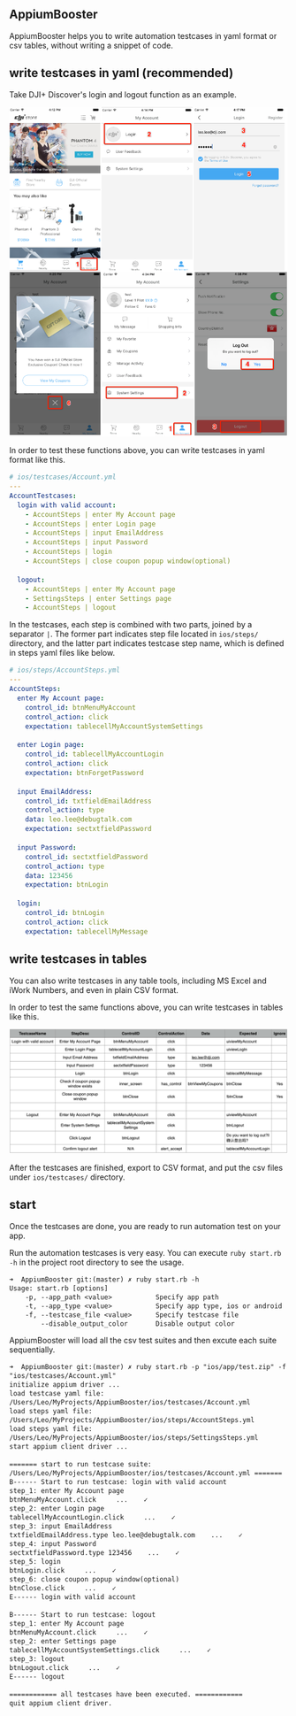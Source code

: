 ## AppiumBooster

AppiumBooster helps you to write automation testcases in yaml format or csv tables, without writing a snippet of code.

## write testcases in yaml (recommended)

Take DJI+ Discover's login and logout function as an example.

![](examples/preview_login_and_logout.png)

In order to test these functions above, you can write testcases in yaml format like this.

```yaml
# ios/testcases/Account.yml
---
AccountTestcases:
  login with valid account:
    - AccountSteps | enter My Account page
    - AccountSteps | enter Login page
    - AccountSteps | input EmailAddress
    - AccountSteps | input Password
    - AccountSteps | login
    - AccountSteps | close coupon popup window(optional)

  logout:
    - AccountSteps | enter My Account page
    - SettingsSteps | enter Settings page
    - AccountSteps | logout
```

In the testcases, each step is combined with two parts, joined by a separator `|`. The former part indicates step file located in `ios/steps/` directory, and the latter part indicates testcase step name, which is defined in steps yaml files like below.

```yaml
# ios/steps/AccountSteps.yml
---
AccountSteps:
  enter My Account page:
    control_id: btnMenuMyAccount
    control_action: click
    expectation: tablecellMyAccountSystemSettings

  enter Login page:
    control_id: tablecellMyAccountLogin
    control_action: click
    expectation: btnForgetPassword

  input EmailAddress:
    control_id: txtfieldEmailAddress
    control_action: type
    data: leo.lee@debugtalk.com
    expectation: sectxtfieldPassword

  input Password:
    control_id: sectxtfieldPassword
    control_action: type
    data: 123456
    expectation: btnLogin

  login:
    control_id: btnLogin
    control_action: click
    expectation: tablecellMyMessage
```

## write testcases in tables

You can also write testcases in any table tools, including MS Excel and iWork Numbers, and even in plain CSV format.

In order to test the same functions above, you can write testcases in tables like this.

![](examples/testcase_login_and_logout.png)

After the testcases are finished, export to CSV format, and put the csv files under `ios/testcases/` directory.

## start

Once the testcases are done, you are ready to run automation test on your app.

Run the automation testcases is very easy. You can execute `ruby start.rb -h` in the project root directory to see the usage.

```
➜  AppiumBooster git:(master) ✗ ruby start.rb -h
Usage: start.rb [options]
    -p, --app_path <value>           Specify app path
    -t, --app_type <value>           Specify app type, ios or android
    -f, --testcase_file <value>      Specify testcase file
        --disable_output_color       Disable output color
```

AppiumBooster will load all the csv test suites and then excute each suite sequentially.

```
➜  AppiumBooster git:(master) ✗ ruby start.rb -p "ios/app/test.zip" -f "ios/testcases/Account.yml"
initialize appium driver ...
load testcase yaml file: /Users/Leo/MyProjects/AppiumBooster/ios/testcases/Account.yml
load steps yaml file: /Users/Leo/MyProjects/AppiumBooster/ios/steps/AccountSteps.yml
load steps yaml file: /Users/Leo/MyProjects/AppiumBooster/ios/steps/SettingsSteps.yml
start appium client driver ...

======= start to run testcase suite: /Users/Leo/MyProjects/AppiumBooster/ios/testcases/Account.yml =======
B------ Start to run testcase: login with valid account
step_1: enter My Account page
btnMenuMyAccount.click     ...    ✓
step_2: enter Login page
tablecellMyAccountLogin.click     ...    ✓
step_3: input EmailAddress
txtfieldEmailAddress.type leo.lee@debugtalk.com    ...    ✓
step_4: input Password
sectxtfieldPassword.type 123456    ...    ✓
step_5: login
btnLogin.click     ...    ✓
step_6: close coupon popup window(optional)
btnClose.click     ...    ✓
E------ login with valid account

B------ Start to run testcase: logout
step_1: enter My Account page
btnMenuMyAccount.click     ...    ✓
step_2: enter Settings page
tablecellMyAccountSystemSettings.click     ...    ✓
step_3: logout
btnLogout.click     ...    ✓
E------ logout

============ all testcases have been executed. ============
quit appium client driver.
```
